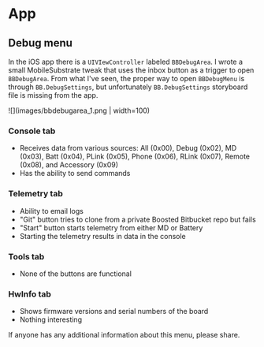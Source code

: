 # App

## Debug menu

In the iOS app there is a `UIVIewController` labeled `BBDebugArea`. I wrote a small MobileSubstrate tweak that uses the inbox button as a trigger to open `BBDebugArea`. From what I've seen, the proper way to open `BBDebugMenu` is through `BB.DebugSettings`, but unfortunately `BB.DebugSettings` storyboard file is missing from the app.

![](images/bbdebugarea_1.png | width=100)

### Console tab
- Receives data from various sources: All (0x00), Debug (0x02), MD (0x03), Batt (0x04), PLink (0x05), Phone (0x06), RLink (0x07), Remote (0x08), and Accessory (0x09)
- Has the ability to send commands

### Telemetry tab
- Ability to email logs
- "Git" button tries to clone from a private Boosted Bitbucket repo but fails
- "Start" button starts telemetry from either MD or Battery
- Starting the telemetry results in data in the console

### Tools tab
- None of the buttons are functional

### HwInfo tab
- Shows firmware versions and serial numbers of the board
- Nothing interesting

If anyone has any additional information about this menu, please share.